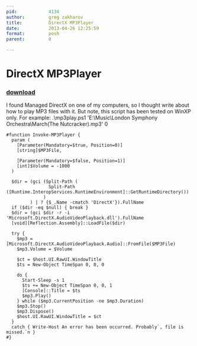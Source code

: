 ```yaml
---
pid:            4134
author:         greg zakharov
title:          DirectX MP3Player
date:           2013-04-26 12:25:59
format:         posh
parent:         0

---
```


# DirectX MP3Player

### [download](Scripts\4134.ps1)

I found Managed DirectX on one of my computers, so I thought write about how to play MP3 files with it. But note, this script has been tested on WinXP only. For example:
.\mp3play.ps1 'E:\Music\London Symphony Orchestra\March(The Nutcracker).mp3' 0

```posh
#function Invoke-MP3Player {
  param (
    [Parameter(Mandatory=$true, Position=0)]
    [string]$MP3File,

    [Parameter(Mandatory=$false, Position=1)]
    [int]$Volume = -1000
  )

  $dir = (gci (Split-Path (
                Split-Path ([Runtime.InteropServices.RuntimeEnvironment]::GetRuntimeDirectory())
              )
         ) | ? {$_.Name -cmatch 'DirectX'}).FullName
  if ($dir -eq $null) { break }
  $dir = (gci $dir -r -i 'Microsoft.DirectX.AudioVideoPlayback.dll').FullName
  [void][Reflection.Assembly]::LoadFile($dir)

  try {
    $mp3 = [Microsoft.DirectX.AudioVideoPlayback.Audio]::FromFile($MP3File)
    $mp3.Volume = $Volume

    $ct = $host.UI.RawUI.WindowTitle
    $ts = New-Object TimeSpan 0, 0, 0

    do {
      Start-Sleep -s 1
      $ts += New-Object TimeSpan 0, 0, 1
      [Console]::Title = $ts
      $mp3.Play()
    } while ($mp3.CurrentPosition -ne $mp3.Duration)
    $mp3.Stop()
    $mp3.Dispose()
    $host.UI.RawUI.WindowTitle = $ct
  }
  catch { Write-Host An error has been occurred. Probably`, file is missed.`n }
#}
```
